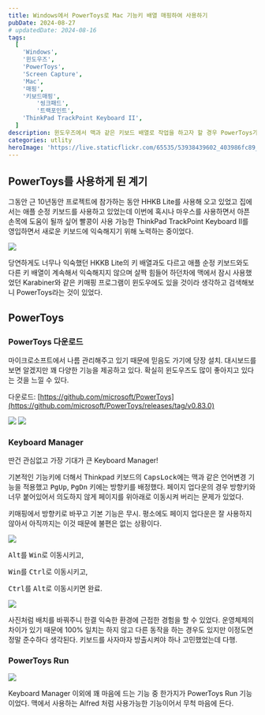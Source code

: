 ```yaml
---
title: Windows에서 PowerToys로 Mac 기능키 배열 매핑하여 사용하기
pubDate: 2024-08-27
# updatedDate: 2024-08-16
tags:
  [
    'Windows',
    '윈도우즈',
    'PowerToys',
    'Screen Capture',
    'Mac',
    '매핑',
    '키보드매핑',
		'씽크패드',
		'트랙포인트',
    'ThinkPad TrackPoint Keyboard II',
  ]
description: 윈도우즈에서 맥과 같은 키보드 배열로 작업을 하고자 할 경우 PowerToys가 해결책이라 생각된다. 세상 진짜 좋아졌다. ThinkPad TrackPoint Keyboard II에 맥 키보드 배열 매핑하기
categories: utlity
heroImage: 'https://live.staticflickr.com/65535/53938439602_403986fc89_o.png'
---
```


## PowerToys를 사용하게 된 계기

그동안 근 10년동안 프로젝트에 참가하는 동안 HHKB Lite를 사용해 오고 있었고 집에서는 애플 순정 키보드를 사용하고 있었는데 이번에 혹시나 마우스를 사용하면서 아픈 손목에 도움이 될까 싶어 빨콩이 사용 가능한 ThinkPad TrackPoint Keyboard II를 영입하면서 새로운 키보드에 익숙해지기 위해 노력하는 중이었다.

![](https://live.staticflickr.com/65535/53938381122_cefd3514db_o.png)

<!-- ![](https://live.staticflickr.com/65535/53939537648_3384c0f0ea_o.png) -->

당연하게도 너무나 익숙했던 HKKB Lite의 키 배열과도 다르고 애플 순정 키보드와도 다른 키 배열이 계속해서 익숙해지지 않으며 살짝 힘들어 하던차에 맥에서 잠시 사용했었던 Karabiner와 같은 키매핑 프로그램이 윈도우에도 있을 것이라 생각하고 검색해보니 PowerToys라는 것이 있었다.

## PowerToys

### PowerToys 다운로드

마이크로소프트에서 나름 관리해주고 있기 때문에 믿음도 가기에 당장 설치. 대시보드를 보면 알겠지만 꽤 다양한 기능을 제공하고 있다. 확실히 윈도우즈도 많이 좋아지고 있다는 것을 느낄 수 있다.

다운로드: [https://github.com/microsoft/PowerToys](https://github.com/microsoft/PowerToys/releases/tag/v0.83.0)

![](https://live.staticflickr.com/65535/53938341532_79b842efbd_o.png)
![](https://live.staticflickr.com/65535/53938341537_445b4cdc41_o.png)

### Keyboard Manager

딴건 관심없고 가장 기대가 큰 Keyboard Manager!

기본적인 기능키에 더해서 Thinkpad 키보드의 <kbd>CapsLock</kbd>에는 맥과 같은 언어변경 기능을 적용했고 <kbd>PgUp</kbd>, <kbd>PgDn</kbd> 키에는 방향키를 배정했다. 페이지 업다운의 경우 방향키와 너무 붙어있어서 의도하지 않게 페이지를 위아래로 이동시켜 버리는 문제가 있었다.

키매핑에서 방향키로 바꾸고 기본 기능은 무시. 평소에도 페이지 업다운은 잘 사용하지 않아서 아직까지는 이것 때문에 불편은 없는 상황이다.

![](https://live.staticflickr.com/65535/53939699280_fba1ea228c_o.png)

<kbd>Alt</kbd>를 <kbd>Win</kbd>로 이동시키고,

<kbd>Win</kbd>를 <kbd>Ctrl</kbd>로 이동시키고,

<kbd>Ctrl</kbd>를 <kbd>Alt</kbd>로 이동시키면 완료.

![](https://live.staticflickr.com/65535/53938402307_8630b0961d_o.png)

사진처럼 배치를 바꿔주니 한결 익숙한 환경에 근접한 경험을 할 수 있었다. 운영체제의 차이가 있기 때문에 100% 일치는 하지 않고 다른 동작을 하는 경우도 있지만 이정도면 정말 준수하다 생각된다. 키보드를 사자마자 방출시켜야 하나 고민했었는데 다행.

### PowerToys Run

![](https://live.staticflickr.com/65535/53939699285_b3bf01cebd_o.png)

Keyboard Manager 이외에 꽤 마음에 드는 기능 중 한가지가 PowerToys Run 기능이었다. 맥에서 사용하는 Alfred 처럼 사용가능한 기능이어서 무척 마음에 든다.
